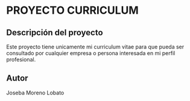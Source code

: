 PROYECTO CURRICULUM
===================

Descripción del proyecto
------------------------

Este proyecto tiene unicamente mi curriculum vitae para que pueda ser consultado por cualquier empresa o persona interesada en mi perfil profesional.

Autor
-----

Joseba Moreno Lobato
